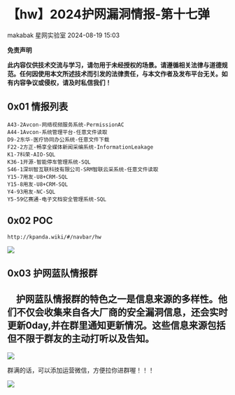 #  【hw】2024护网漏洞情报-第十七弹   
makabak  星网实验室   2024-08-19 15:03  
  
**免责声明**  
  
**此内容仅供技术交流与学习，请勿用于未经授权的场景。请遵循相关法律与道德规范。任何因使用本文所述技术而引发的法律责任，与本文作者及发布平台无关。如有内容争议或侵权，请及时私信我们！**  
## 0x01 情报列表  
  
```
A43-2Avcon-网络视频服务系统-PermissionAC
A44-1Avcon-系统管理平台-任意文件读取
D9-2东华-医疗协同办公系统-任意文件下载
F22-2方正-畅享全媒体新闻采编系统-InformationLeakage
K1-7科荣-AIO-SQL
K36-1开源-智能停车管理系统-SQL
S46-1深圳智互联科技有限公司-SRM智联云采系统-任意文件读取
Y15-7用友-U8+CRM-SQL
Y15-8用友-U8+CRM-SQL
Y4-93用友-NC-SQL
Y5-59亿赛通-电子文档安全管理系统-SQL
```  
  
## ‍0x02 POC  
```
http://kpanda.wiki/#/navbar/hw
```  
  
![](https://mmbiz.qpic.cn/sz_mmbiz_png/sScFn1msEiahWvDIibG3LyVsSafLgAbj5WGxGdQm7b2r7WM4QXjuhEc4U0fb4bxMfm5Zcg9Fq5yvkK4XlqEXhyeQ/640?wx_fmt=png&from=appmsg "")  
## 0x03 护网蓝队情报群  
##     护网蓝队情报群的特色之一是信息来源的多样性。他们不仅会收集来自各大厂商的安全漏洞信息，还会实时更新0day,并在群里通知更新情况。这些信息来源包括但不限于群友的主动打听以及告知。  
  
![](https://mmbiz.qpic.cn/sz_mmbiz_png/sScFn1msEiahYyd650tFmswefRRcuv689NAVUQrNHftEPGYs4ibBQN7mCuHru3jaWMFAnM9Sux1mdlMYxs4uPLfw/640?wx_fmt=png&from=appmsg "")  
  
群满的话，可以添加运营微信，方便拉你进群喔！！！  
  
![](https://mmbiz.qpic.cn/sz_mmbiz_png/sScFn1msEiagiaFCqjRCQsCyiclF2RM3IdWFgbfV9f53vl7hMEZRg6g1MZ0VxQduJqxtzBGP6IdUGgeDBLHKRShpQ/640?wx_fmt=other&from=appmsg&wxfrom=5&wx_lazy=1&wx_co=1&tp=webp "")  
  
  
  
  
